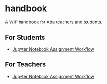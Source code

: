 # handbook
A WIP handbook for Ada teachers and students.

## For Students
- [Jupyter Notebook Assignment Workflow](student-notebook-assignment-workflow.md)

## For Teachers
- [Jupyter Notebook Assignment Workflow](teacher-notebook-assignment-workflow.md)

